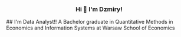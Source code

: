 <h3 align="center">Hi 👋 I'm Dzmiry!</h3>
## I'm Data Analyst!!
A Bachelor graduate in Quantitative Methods in Economics and Information Systems at Warsaw School of Economics
